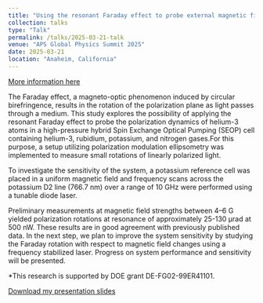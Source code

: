 ```yaml
---
title: "Using the resonant Faraday effect to probe external magnetic fields"
collection: talks
type: "Talk"
permalink: /talks/2025-03-21-talk
venue: "APS Global Physics Summit 2025"
date: 2025-03-21
location: "Anaheim, California"
---
```


[More information here](https://summit.aps.org/events/MAR-W32/9)

The Faraday effect, a magneto-optic phenomenon induced by circular birefringence, results in the rotation of the polarization plane as light passes through a medium. This study explores the possibility of applying the resonant Faraday effect to probe the polarization dynamics of helium-3 atoms in a high-pressure hybrid Spin Exchange Optical Pumping (SEOP) cell containing helium-3, rubidium, potassium, and nitrogen gases.For this purpose, a setup utilizing polarization modulation ellipsometry was implemented to measure small rotations of linearly polarized light.

To investigate the sensitivity of the system, a potassium reference cell was placed in a uniform magnetic field and frequency scans across the potassium D2 line (766.7 nm) over a range of 10 GHz were performed using a tunable diode laser.

Preliminary measurements at magnetic field strengths between 4–6 G yielded polarization rotations at resonance of approximately 25-130 μrad at 500 nW. These results are in good agreement with previously published data. In the next step, we plan to improve the system sensitivity by studying the Faraday rotation with respect to magnetic field changes using a frequency stabilized laser. Progress on system performance and sensitivity will be presented.

*This research is supported by DOE grant DE-FG02-99ER41101.

[Download my presentation slides](files/Jiachen_He_APS_GPS_2025.pdf)